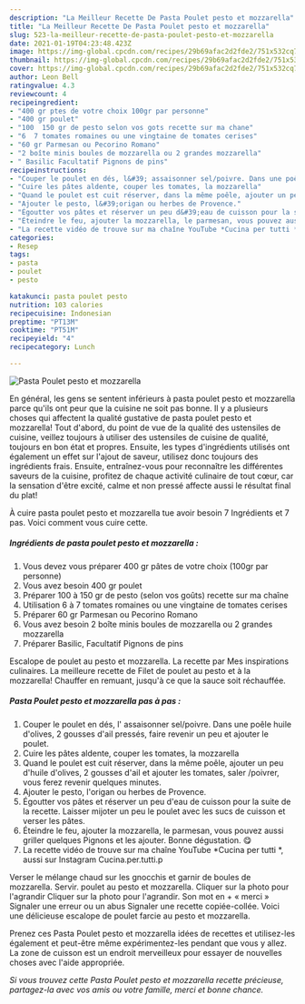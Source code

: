 ```yaml
---
description: "La Meilleur Recette De Pasta Poulet pesto et mozzarella"
title: "La Meilleur Recette De Pasta Poulet pesto et mozzarella"
slug: 523-la-meilleur-recette-de-pasta-poulet-pesto-et-mozzarella
date: 2021-01-19T04:23:48.423Z
image: https://img-global.cpcdn.com/recipes/29b69afac2d2fde2/751x532cq70/pasta-poulet-pesto-et-mozzarella-photo-principale-de-la-recette.jpg
thumbnail: https://img-global.cpcdn.com/recipes/29b69afac2d2fde2/751x532cq70/pasta-poulet-pesto-et-mozzarella-photo-principale-de-la-recette.jpg
cover: https://img-global.cpcdn.com/recipes/29b69afac2d2fde2/751x532cq70/pasta-poulet-pesto-et-mozzarella-photo-principale-de-la-recette.jpg
author: Leon Bell
ratingvalue: 4.3
reviewcount: 4
recipeingredient:
- "400 gr ptes de votre choix 100gr par personne"
- "400 gr poulet"
- "100  150 gr de pesto selon vos gots recette sur ma chane"
- "6  7 tomates romaines ou une vingtaine de tomates cerises"
- "60 gr Parmesan ou Pecorino Romano"
- "2 boîte minis boules de mozzarella ou 2 grandes mozzarella"
- " Basilic Facultatif Pignons de pins"
recipeinstructions:
- "Couper le poulet en dés, l&#39; assaisonner sel/poivre. Dans une poêle huile d&#39;olives, 2 gousses d&#39;ail pressés, faire revenir un peu et ajouter le poulet."
- "Cuire les pâtes aldente, couper les tomates, la mozzarella"
- "Quand le poulet est cuit réserver, dans la même poêle, ajouter un peu d&#39;huile d&#39;olives, 2 gousses d&#39;ail et ajouter les tomates, saler /poivrer, vous ferez revenir quelques minutes."
- "Ajouter le pesto, l&#39;origan ou herbes de Provence."
- "Égoutter vos pâtes et réserver un peu d&#39;eau de cuisson pour la suite de la recette. Laisser mijoter un peu le poulet avec les sucs de cuisson et verser les pâtes."
- "Éteindre le feu, ajouter la mozzarella, le parmesan, vous pouvez aussi griller quelques Pignons et les ajouter. Bonne dégustation. 😋"
- "La recette vidéo de trouve sur ma chaîne YouTube *Cucina per tutti *, aussi sur Instagram Cucina.per.tutti.p"
categories:
- Resep
tags:
- pasta
- poulet
- pesto

katakunci: pasta poulet pesto 
nutrition: 103 calories
recipecuisine: Indonesian
preptime: "PT13M"
cooktime: "PT51M"
recipeyield: "4"
recipecategory: Lunch

---
```



![Pasta Poulet pesto et mozzarella](https://img-global.cpcdn.com/recipes/29b69afac2d2fde2/751x532cq70/pasta-poulet-pesto-et-mozzarella-photo-principale-de-la-recette.jpg)

En général, les gens se sentent inférieurs à pasta poulet pesto et mozzarella parce qu'ils ont peur que la cuisine ne soit pas bonne. Il y a plusieurs choses qui affectent la qualité gustative de pasta poulet pesto et mozzarella! Tout d'abord, du point de vue de la qualité des ustensiles de cuisine, veillez toujours à utiliser des ustensiles de cuisine de qualité, toujours en bon état et propres. Ensuite, les types d'ingrédients utilisés ont également un effet sur l'ajout de saveur, utilisez donc toujours des ingrédients frais. Ensuite, entraînez-vous pour reconnaître les différentes saveurs de la cuisine, profitez de chaque activité culinaire de tout cœur, car la sensation d'être excité, calme et non pressé affecte aussi le résultat final du plat!

<!--inarticleads1-->

À cuire pasta poulet pesto et mozzarella tue avoir besoin 7 Ingrédients et 7 pas. Voici comment vous cuire cette.

##### Ingrédients de pasta poulet pesto et mozzarella :

1. Vous devez vous préparer 400 gr pâtes de votre choix (100gr par personne)
1. Vous avez besoin 400 gr poulet
1. Préparer 100 à 150 gr de pesto (selon vos goûts) recette sur ma chaîne
1. Utilisation 6 à 7 tomates romaines ou une vingtaine de tomates cerises
1. Préparer 60 gr Parmesan ou Pecorino Romano
1. Vous avez besoin 2 boîte minis boules de mozzarella ou 2 grandes mozzarella
1. Préparer  Basilic, Facultatif Pignons de pins


Escalope de poulet au pesto et mozzarella. La recette par Mes inspirations culinaires. La meilleure recette de Filet de poulet au pesto et à la mozzarella! Chauffer en remuant, jusqu&#39;à ce que la sauce soit réchauffée. 

<!--inarticleads2-->

##### Pasta Poulet pesto et mozzarella pas à pas :

1. Couper le poulet en dés, l&#39; assaisonner sel/poivre. Dans une poêle huile d&#39;olives, 2 gousses d&#39;ail pressés, faire revenir un peu et ajouter le poulet.
1. Cuire les pâtes aldente, couper les tomates, la mozzarella
1. Quand le poulet est cuit réserver, dans la même poêle, ajouter un peu d&#39;huile d&#39;olives, 2 gousses d&#39;ail et ajouter les tomates, saler /poivrer, vous ferez revenir quelques minutes.
1. Ajouter le pesto, l&#39;origan ou herbes de Provence.
1. Égoutter vos pâtes et réserver un peu d&#39;eau de cuisson pour la suite de la recette. Laisser mijoter un peu le poulet avec les sucs de cuisson et verser les pâtes.
1. Éteindre le feu, ajouter la mozzarella, le parmesan, vous pouvez aussi griller quelques Pignons et les ajouter. Bonne dégustation. 😋
1. La recette vidéo de trouve sur ma chaîne YouTube *Cucina per tutti *, aussi sur Instagram Cucina.per.tutti.p


Verser le mélange chaud sur les gnocchis et garnir de boules de mozzarella. Servir. poulet au pesto et mozzarella. Cliquer sur la photo pour l&#39;agrandir Cliquer sur la photo pour l&#39;agrandir. Son mot en + « merci » Signaler une erreur ou un abus Signaler une recette copiée-collée. Voici une délicieuse escalope de poulet farcie au pesto et mozzarella. 

<!--inarticleads1-->

<p>
Prenez ces Pasta Poulet pesto et mozzarella idées de recettes et utilisez-les également et peut-être même expérimentez-les pendant que vous y allez. La zone de cuisson est un endroit merveilleux pour essayer de nouvelles choses avec l'aide appropriée.
</p>

<p>
<i>Si vous trouvez cette Pasta Poulet pesto et mozzarella recette précieuse, partagez-la avec vos amis ou votre famille, merci et bonne chance.</i>
</p>
